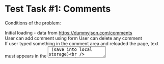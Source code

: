 # Test Task #1: Comments

Conditions of the problem:

Initial loading - data from https://dummyjson.com/comments  
User can add comment using form  User can delete any comment  
If user typed something in the comment area and reloaded the  page, text must appears in the <textarea> (save into local storage)  
Design is just example (no need pixel perfect :))

Example:
![Example](https://github.com/KIBINNANEKO/react-test-task-comments/main/src/assets/template.png)
